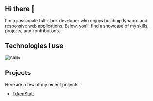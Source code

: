 ## Hi there 👋
 I'm a passionate full-stack developer who enjoys building dynamic and responsive web applications. Below, you'll find a showcase of my skills, projects, and contributions.

## Technologies I use 
![Skills](https://skillicons.dev/icons?i=html,css,js,ts,react,nextjs,tailwindcss,bootstrap,python,django,angular,mongodb,mysql,nodejs,expressjs,npm)

## Projects

Here are a few of my recent projects:

- [TokenStats](https://github.com/parikshit-sh/token-stats-crypto)
